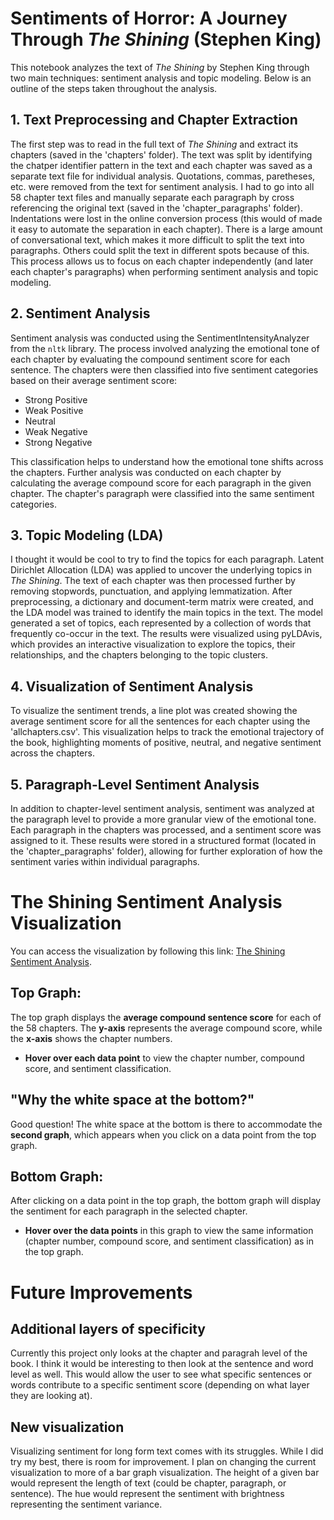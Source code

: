 # Sentiments of Horror: A Journey Through *The Shining* (Stephen King)

This notebook analyzes the text of *The Shining* by Stephen King through two main techniques: sentiment analysis and topic modeling. Below is an outline of the steps taken throughout the analysis.

## 1. **Text Preprocessing and Chapter Extraction**
The first step was to read in the full text of *The Shining* and extract its chapters (saved in the 'chapters' folder). The text was split by identifying the chatper identifier pattern in the text and each chapter was saved as a separate text file for individual analysis. Quotations, commas, paretheses, etc. were removed from the text for sentiment analysis. I had to go into all 58 chapter text files and manually separate each paragraph by cross referencing the original text (saved in the 'chapter_paragraphs' folder). Indentations were lost in the online conversion process (this would of made it easy to automate the separation in each chapter). There is a large amount of conversational text, which makes it more difficult to split the text into paragraphs. Others could split the text in different spots because of this. This process allows us to focus on each chapter independently (and later each chapter's paragraphs) when performing sentiment analysis and topic modeling.

## 2. **Sentiment Analysis**
Sentiment analysis was conducted using the SentimentIntensityAnalyzer from the `nltk` library. The process involved analyzing the emotional tone of each chapter by evaluating the compound sentiment score for each sentence. The chapters were then classified into five sentiment categories based on their average sentiment score:

- Strong Positive
- Weak Positive
- Neutral
- Weak Negative
- Strong Negative

This classification helps to understand how the emotional tone shifts across the chapters. Further analysis was conducted on each chapter by calculating the average compound score for each paragraph in the given chapter. The chapter's paragraph were classified into the same sentiment categories.

## 3. **Topic Modeling (LDA)**
I thought it would be cool to try to find the topics for each paragraph. Latent Dirichlet Allocation (LDA) was applied to uncover the underlying topics in *The Shining*. The text of each chapter was then processed further by removing stopwords, punctuation, and applying lemmatization. After preprocessing, a dictionary and document-term matrix were created, and the LDA model was trained to identify the main topics in the text. The model generated a set of topics, each represented by a collection of words that frequently co-occur in the text. The results were visualized using pyLDAvis, which provides an interactive visualization to explore the topics, their relationships, and the chapters belonging to the topic clusters. 

## 4. **Visualization of Sentiment Analysis**
To visualize the sentiment trends, a line plot was created showing the average sentiment score for all the sentences for each chapter using the 'allchapters.csv'. This visualization helps to track the emotional trajectory of the book, highlighting moments of positive, neutral, and negative sentiment across the chapters.

## 5. **Paragraph-Level Sentiment Analysis**
In addition to chapter-level sentiment analysis, sentiment was analyzed at the paragraph level to provide a more granular view of the emotional tone. Each paragraph in the chapters was processed, and a sentiment score was assigned to it. These results were stored in a structured format (located in the 'chapter_paragraphs' folder), allowing for further exploration of how the sentiment varies within individual paragraphs.



# The Shining Sentiment Analysis Visualization

You can access the visualization by following this link: [The Shining Sentiment Analysis](https://the-shinning-sentiment-analysis.onrender.com).

## Top Graph:
The top graph displays the **average compound sentence score** for each of the 58 chapters. The **y-axis** represents the average compound score, while the **x-axis** shows the chapter numbers.

- **Hover over each data point** to view the chapter number, compound score, and sentiment classification.

## "Why the white space at the bottom?"
Good question! The white space at the bottom is there to accommodate the **second graph**, which appears when you click on a data point from the top graph.

## Bottom Graph:
After clicking on a data point in the top graph, the bottom graph will display the sentiment for each paragraph in the selected chapter.

- **Hover over the data points** in this graph to view the same information (chapter number, compound score, and sentiment classification) as in the top graph.


# Future Improvements

## Additional layers of specificity
Currently this project only looks at the chapter and paragrah level of the book. I think it would be interesting to then look at the sentence and word level as well. This would allow the user to see what specific sentences or words contribute to a specific sentiment score (depending on what layer they are looking at). 

## New visualization
Visualizing sentiment for long form text comes with its struggles. While I did try my best, there is room for improvement. I plan on changing the current visualization to more of a bar graph visualization. The height of a given bar would represent the length of text (could be chapter, paragraph, or sentence). The hue would represent the sentiment with brightness representing the sentiment variance. 
